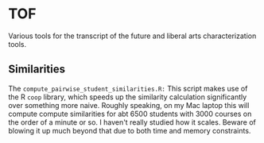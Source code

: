 # TOF
Various tools for the transcript of the future and liberal arts characterization tools.

## Similarities
The `compute_pairwise_student_similarities.R:` This script makes use of the R `coop` library, which speeds up the similarity calculation significantly over something more naive. Roughly speaking, on my Mac laptop this will compute compute similarities for abt 6500 students with 3000 courses on the order of a minute or so. I haven't really studied how it scales. Beware of blowing it up much beyond that due to both time and memory constraints.
